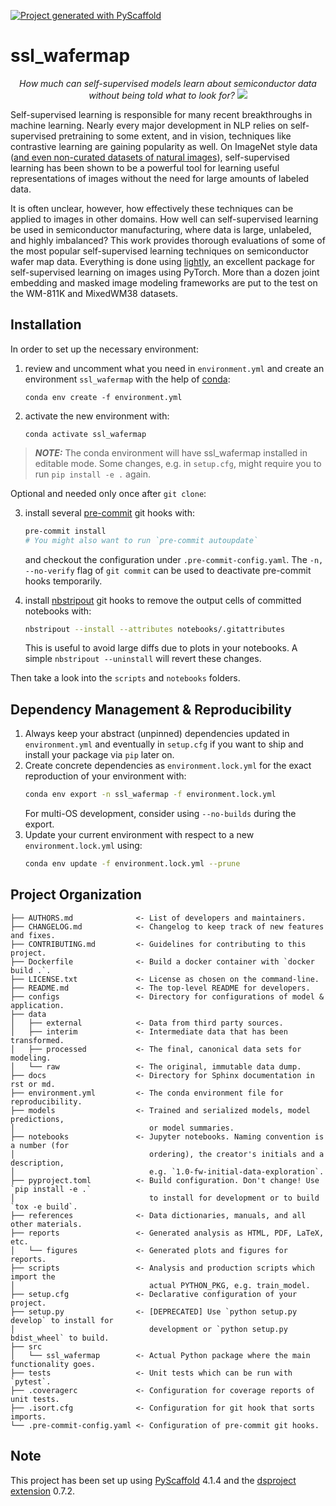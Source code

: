 [![Project generated with PyScaffold](https://img.shields.io/badge/-PyScaffold-005CA0?logo=pyscaffold)](https://pyscaffold.org/)
<!-- These are examples of badges you might also want to add to your README. Update the URLs accordingly.
[![Built Status](https://api.cirrus-ci.com/github/<USER>/ssl_wafermap.svg?branch=main)](https://cirrus-ci.com/github/<USER>/ssl_wafermap)
[![ReadTheDocs](https://readthedocs.org/projects/ssl_wafermap/badge/?version=latest)](https://ssl_wafermap.readthedocs.io/en/stable/)
[![Coveralls](https://img.shields.io/coveralls/github/<USER>/ssl_wafermap/main.svg)](https://coveralls.io/r/<USER>/ssl_wafermap)
[![PyPI-Server](https://img.shields.io/pypi/v/ssl_wafermap.svg)](https://pypi.org/project/ssl_wafermap/)
[![Conda-Forge](https://img.shields.io/conda/vn/conda-forge/ssl_wafermap.svg)](https://anaconda.org/conda-forge/ssl_wafermap)
[![Monthly Downloads](https://pepy.tech/badge/ssl_wafermap/month)](https://pepy.tech/project/ssl_wafermap)
[![Twitter](https://img.shields.io/twitter/url/http/shields.io.svg?style=social&label=Twitter)](https://twitter.com/ssl_wafermap)
-->

# ssl_wafermap


<div style="text-align:center; font-style:italic ">
    How much can self-supervised models learn about semiconductor data without being told what to look for?
    <img src="https://user-images.githubusercontent.com/68213622/230577877-591e7ae2-bdf7-4fee-9333-90d55822ce7a.png" />
</div>


Self-supervised learning is responsible for many recent breakthroughs in machine learning. Nearly every major development in NLP relies on self-supervised pretraining to some extent, and in vision, techniques like contrastive learning are gaining popularity as well. On ImageNet style data ([and even non-curated datasets of natural images](https://github.com/facebookresearch/vissl/blob/66a1f1997d2135f90a429ec3a37a4a503869f2a9/projects/SEER/README.md)), self-supervised learning has been shown to be a powerful tool for learning useful representations of images without the need for large amounts of labeled data.

It is often unclear, however, how effectively these techniques can be applied to images in other domains. How well can self-supervised learning be used in semiconductor manufacturing, where data is large, unlabeled, and highly imbalanced? This work provides thorough evaluations of some of the most popular self-supervised learning techniques on semiconductor wafer map data. Everything is done using [lightly](https://github.com/lightly-ai/lightly), an excellent package for self-supervised learning on images using PyTorch. More than a dozen joint embedding and masked image modeling frameworks are put to the test on the WM-811K and MixedWM38 datasets.

## Installation

In order to set up the necessary environment:

1. review and uncomment what you need in `environment.yml` and create an environment `ssl_wafermap` with the help of [conda]:
   ```
   conda env create -f environment.yml
   ```
2. activate the new environment with:
   ```
   conda activate ssl_wafermap
   ```

> **_NOTE:_**  The conda environment will have ssl_wafermap installed in editable mode.
> Some changes, e.g. in `setup.cfg`, might require you to run `pip install -e .` again.


Optional and needed only once after `git clone`:

3. install several [pre-commit] git hooks with:
   ```bash
   pre-commit install
   # You might also want to run `pre-commit autoupdate`
   ```
   and checkout the configuration under `.pre-commit-config.yaml`.
   The `-n, --no-verify` flag of `git commit` can be used to deactivate pre-commit hooks temporarily.

4. install [nbstripout] git hooks to remove the output cells of committed notebooks with:
   ```bash
   nbstripout --install --attributes notebooks/.gitattributes
   ```
   This is useful to avoid large diffs due to plots in your notebooks.
   A simple `nbstripout --uninstall` will revert these changes.


Then take a look into the `scripts` and `notebooks` folders.

## Dependency Management & Reproducibility

1. Always keep your abstract (unpinned) dependencies updated in `environment.yml` and eventually
   in `setup.cfg` if you want to ship and install your package via `pip` later on.
2. Create concrete dependencies as `environment.lock.yml` for the exact reproduction of your
   environment with:
   ```bash
   conda env export -n ssl_wafermap -f environment.lock.yml
   ```
   For multi-OS development, consider using `--no-builds` during the export.
3. Update your current environment with respect to a new `environment.lock.yml` using:
   ```bash
   conda env update -f environment.lock.yml --prune
   ```
## Project Organization

```
├── AUTHORS.md              <- List of developers and maintainers.
├── CHANGELOG.md            <- Changelog to keep track of new features and fixes.
├── CONTRIBUTING.md         <- Guidelines for contributing to this project.
├── Dockerfile              <- Build a docker container with `docker build .`.
├── LICENSE.txt             <- License as chosen on the command-line.
├── README.md               <- The top-level README for developers.
├── configs                 <- Directory for configurations of model & application.
├── data
│   ├── external            <- Data from third party sources.
│   ├── interim             <- Intermediate data that has been transformed.
│   ├── processed           <- The final, canonical data sets for modeling.
│   └── raw                 <- The original, immutable data dump.
├── docs                    <- Directory for Sphinx documentation in rst or md.
├── environment.yml         <- The conda environment file for reproducibility.
├── models                  <- Trained and serialized models, model predictions,
│                              or model summaries.
├── notebooks               <- Jupyter notebooks. Naming convention is a number (for
│                              ordering), the creator's initials and a description,
│                              e.g. `1.0-fw-initial-data-exploration`.
├── pyproject.toml          <- Build configuration. Don't change! Use `pip install -e .`
│                              to install for development or to build `tox -e build`.
├── references              <- Data dictionaries, manuals, and all other materials.
├── reports                 <- Generated analysis as HTML, PDF, LaTeX, etc.
│   └── figures             <- Generated plots and figures for reports.
├── scripts                 <- Analysis and production scripts which import the
│                              actual PYTHON_PKG, e.g. train_model.
├── setup.cfg               <- Declarative configuration of your project.
├── setup.py                <- [DEPRECATED] Use `python setup.py develop` to install for
│                              development or `python setup.py bdist_wheel` to build.
├── src
│   └── ssl_wafermap        <- Actual Python package where the main functionality goes.
├── tests                   <- Unit tests which can be run with `pytest`.
├── .coveragerc             <- Configuration for coverage reports of unit tests.
├── .isort.cfg              <- Configuration for git hook that sorts imports.
└── .pre-commit-config.yaml <- Configuration of pre-commit git hooks.
```

<!-- pyscaffold-notes -->

## Note

This project has been set up using [PyScaffold] 4.1.4 and the [dsproject extension] 0.7.2.

[conda]: https://docs.conda.io/
[pre-commit]: https://pre-commit.com/
[Jupyter]: https://jupyter.org/
[nbstripout]: https://github.com/kynan/nbstripout
[Google style]: http://google.github.io/styleguide/pyguide.html#38-comments-and-docstrings
[PyScaffold]: https://pyscaffold.org/
[dsproject extension]: https://github.com/pyscaffold/pyscaffoldext-dsproject

